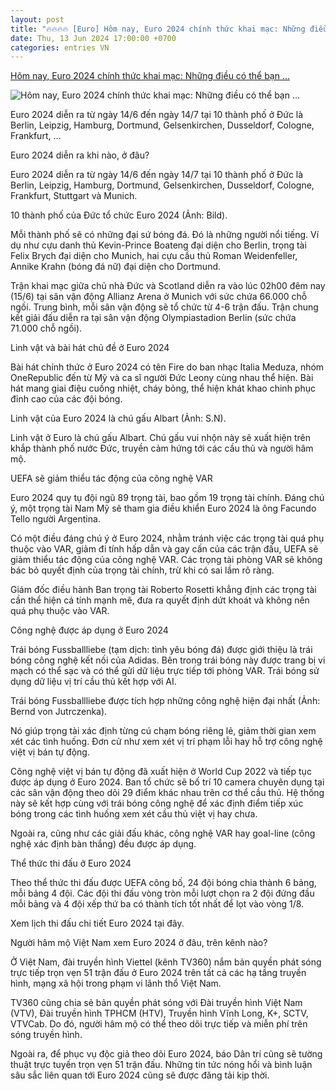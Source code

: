 ```yaml
---
layout: post
title: "🔥🔥🔥🔥 [Euro] Hôm nay, Euro 2024 chính thức khai mạc: Những điều có thể bạn ..."
date: Thu, 13 Jun 2024 17:00:00 +0700
categories: entries VN
---
```

[Hôm nay, Euro 2024 chính thức khai mạc: Những điều có thể bạn ...](https://dantri.com.vn/the-thao/hom-nay-euro-2024-chinh-thuc-khai-mac-nhung-dieu-co-the-ban-chua-biet-20240613232303008.htm)

![Hôm nay, Euro 2024 chính thức khai mạc: Những điều có thể bạn ...](https://cdnphoto.dantri.com.vn/PHa5QnkwBJ_iRFCBriMTE2v0NQM=/zoom/1200_630/2024/06/13/skysports-euro-2024-football6577983-crop-1718295639495.jpeg)

Euro 2024 diễn ra từ ngày 14/6 đến ngày 14/7 tại 10 thành phố ở Đức là Berlin, Leipzig, Hamburg, Dortmund, Gelsenkirchen, Dusseldorf, Cologne, Frankfurt, ...

Euro 2024 diễn ra khi nào, ở đâu?

Euro 2024 diễn ra từ ngày 14/6 đến ngày 14/7 tại 10 thành phố ở Đức là Berlin, Leipzig, Hamburg, Dortmund, Gelsenkirchen, Dusseldorf, Cologne, Frankfurt, Stuttgart và Munich.

10 thành phố của Đức tổ chức Euro 2024 (Ảnh: Bild).

Mỗi thành phố sẽ có những đại sứ bóng đá. Đó là những người nổi tiếng. Ví dụ như cựu danh thủ Kevin-Prince Boateng đại diện cho Berlin, trọng tài Felix Brych đại diện cho Munich, hai cựu cầu thủ Roman Weidenfeller, Annike Krahn (bóng đá nữ) đại diện cho Dortmund.

Trận khai mạc giữa chủ nhà Đức và Scotland diễn ra vào lúc 02h00 đêm nay (15/6) tại sân vận động Allianz Arena ở Munich với sức chứa 66.000 chỗ ngồi. Trung bình, mỗi sân vận động sẽ tổ chức từ 4-6 trận đấu. Trận chung kết giải đấu diễn ra tại sân vận động Olympiastadion Berlin (sức chứa 71.000 chỗ ngồi).

Linh vật và bài hát chủ đề ở Euro 2024

Bài hát chính thức ở Euro 2024 có tên Fire do ban nhạc Italia Meduza, nhóm OneRepublic đến từ Mỹ và ca sĩ người Đức Leony cùng nhau thể hiện. Bài hát mang giai điệu cuồng nhiệt, cháy bỏng, thể hiện khát khao chinh phục đỉnh cao của các đội bóng.

Linh vật của Euro 2024 là chú gấu Albart (Ảnh: S.N).

Linh vật ở Euro là chú gấu Albart. Chú gấu vui nhộn này sẽ xuất hiện trên khắp thành phố nước Đức, truyền cảm hứng tới các cầu thủ và người hâm mộ.

UEFA sẽ giảm thiểu tác động của công nghệ VAR

Euro 2024 quy tụ đội ngũ 89 trọng tài, bao gồm 19 trọng tài chính. Đáng chú ý, một trọng tài Nam Mỹ sẽ tham gia điều khiển Euro 2024 là ông Facundo Tello người Argentina.

Có một điều đáng chú ý ở Euro 2024, nhằm tránh việc các trọng tài quá phụ thuộc vào VAR, giảm đi tính hấp dẫn và gay cấn của các trận đấu, UEFA sẽ giảm thiểu tác động của công nghệ VAR. Các trọng tài phòng VAR sẽ không bác bỏ quyết định của trọng tài chính, trừ khi có sai lầm rõ ràng.

Giám đốc điều hành Ban trọng tài Roberto Rosetti khẳng định các trọng tài cần thể hiện cá tính mạnh mẽ, đưa ra quyết định dứt khoát và không nên quá phụ thuộc vào VAR.

Công nghệ được áp dụng ở Euro 2024

Trái bóng Fussballliebe (tạm dịch: tình yêu bóng đá) được giới thiệu là trái bóng công nghệ kết nối của Adidas. Bên trong trái bóng này được trang bị vi mạch có thể sạc và có thể gửi dữ liệu trực tiếp tới phòng VAR. Trái bóng sử dụng dữ liệu vị trí cầu thủ kết hợp với AI.

Trái bóng Fussballliebe được tích hợp những công nghệ hiện đại nhất (Ảnh: Bernd von Jutrczenka).

Nó giúp trọng tài xác định từng cú chạm bóng riêng lẻ, giảm thời gian xem xét các tình huống. Đơn cử như xem xét vị trí phạm lỗi hay hỗ trợ công nghệ việt vị bán tự động.

Công nghệ việt vị bán tự động đã xuất hiện ở World Cup 2022 và tiếp tục được áp dụng ở Euro 2024. Ban tổ chức sẽ bố trí 10 camera chuyên dụng tại các sân vận động theo dõi 29 điểm khác nhau trên cơ thể cầu thủ. Hệ thống này sẽ kết hợp cùng với trái bóng công nghệ để xác định điểm tiếp xúc bóng trong các tình huống xem xét cầu thủ việt vị hay chưa.

Ngoài ra, cũng như các giải đấu khác, công nghệ VAR hay goal-line (công nghệ xác định bàn thắng) đều được áp dụng.

Thể thức thi đấu ở Euro 2024

Theo thể thức thi đấu được UEFA công bố, 24 đội bóng chia thành 6 bảng, mỗi bảng 4 đội. Các đội thi đấu vòng tròn mỗi lượt chọn ra 2 đội đứng đầu mỗi bảng và 4 đội xếp thứ ba có thành tích tốt nhất để lọt vào vòng 1/8.

Xem lịch thi đấu chi tiết Euro 2024 tại đây.

Người hâm mộ Việt Nam xem Euro 2024 ở đâu, trên kênh nào?

Ở Việt Nam, đài truyền hình Viettel (kênh TV360) nắm bản quyền phát sóng trực tiếp trọn vẹn 51 trận đấu ở Euro 2024 trên tất cả các hạ tầng truyền hình, mạng xã hội trong phạm vi lãnh thổ Việt Nam.

TV360 cũng chia sẻ bản quyền phát sóng với Đài truyền hình Việt Nam (VTV), Đài truyền hình TPHCM (HTV), Truyền hình Vĩnh Long, K+, SCTV, VTVCab. Do đó, người hâm mộ có thể theo dõi trực tiếp và miễn phí trên sóng truyền hình.

Ngoài ra, để phục vụ độc giả theo dõi Euro 2024, báo Dân trí cũng sẽ tường thuật trực tuyến trọn vẹn 51 trận đấu. Những tin tức nóng hổi và bình luận sâu sắc liên quan tới Euro 2024 cũng sẽ được đăng tải kịp thời.

